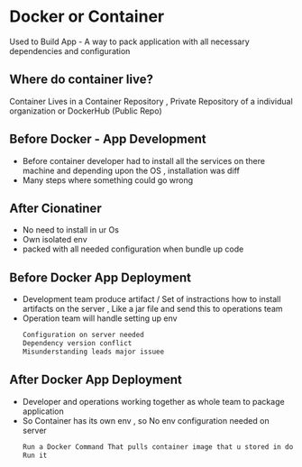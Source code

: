 # Docker or Container
Used to Build App - A way to pack application with all necessary dependencies and configuration 
## Where do container live?
Container Lives in a Container Repository , Private Repository of a individual organization
or DockerHub (Public Repo)
## Before Docker - App Development
+ Before container developer had to install all the services on there machine and depending upon the OS , installation was diff
+ Many steps where something could go wrong
## After Cionatiner
+ No need to install in ur Os
+ Own isolated env
+ packed with all needed configuration when bundle up code
## Before Docker App Deployment
+ Development team produce artifact / Set of instractions how to install artifacts on the server , Like a jar file and send this to operations team
+ Operation team will handle setting up env
  ```bash
  Configuration on server needed
  Dependency version conflict
  Misunderstanding leads major issuee
  ```  
## After Docker App Deployment
+ Developer and operations working together as whole team to package application
+ So Container has its own env , so No env configuration needed on server
  ```bash
  Run a Docker Command That pulls container image that u stored in dockerHub / somewhere in repo
  Run it
  ```    


